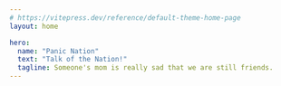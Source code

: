 ```yaml
---
# https://vitepress.dev/reference/default-theme-home-page
layout: home

hero:
  name: "Panic Nation"
  text: "Talk of the Nation!"
  tagline: Someone's mom is really sad that we are still friends.
---
```


<CardContainer/>

